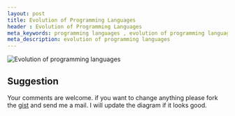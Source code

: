 ```yaml
---
layout: post
title: Evolution of Programming Languages
header : Evolution of Programming Languages
meta_keywords: programming languages , evolution of programming languages , 
meta_description: evolution of programming languages
---
```




![Evolution of programming languages](http://yuml.me/67440325)

Suggestion
----------
  Your comments are welcome. if you want to change anything please fork the [gist](http://gist.github.com/330304) and send me a mail.
I will update the diagram if it looks good.